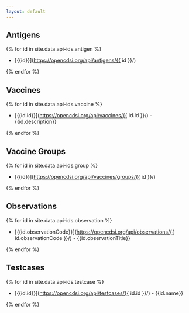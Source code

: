 ```yaml
---
layout: default
---
```


## Antigens

{% for id in site.data.api-ids.antigen %}

* [{{id}}](https://opencdsi.org/api/antigens/{{ id }}/)

{% endfor %}

## Vaccines

{% for id in site.data.api-ids.vaccine %}

* [{{id.id}}](https://opencdsi.org/api/vaccines/{{ id.id }}/) - {{id.description}}

{% endfor %}

## Vaccine Groups

{% for id in site.data.api-ids.group %}

* [{{id}}](https://opencdsi.org/api/vaccines/groups/{{ id }}/)

{% endfor %}

## Observations

{% for id in site.data.api-ids.observation %}

* [{{id.observationCode}}](https://opencdsi.org/api/observations/{{ id.observationCode }}/) - {{id.observationTitle}}

{% endfor %}

## Testcases

{% for id in site.data.api-ids.testcase %}

* [{{id.id}}](https://opencdsi.org/api/testcases/{{ id.id }}/) - {{id.name}}

{% endfor %}


